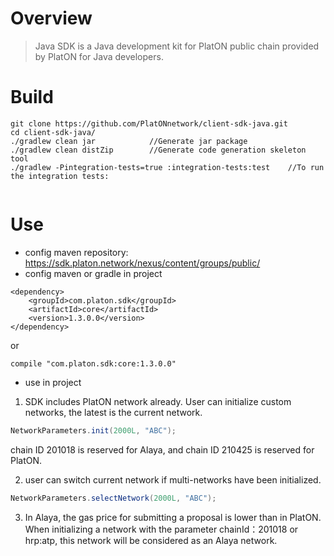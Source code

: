 # Overview
> Java SDK is a Java development kit for PlatON public chain provided by PlatON for Java developers.

# Build
```
git clone https://github.com/PlatONnetwork/client-sdk-java.git
cd client-sdk-java/
./gradlew clean jar            //Generate jar package
./gradlew clean distZip        //Generate code generation skeleton tool
./gradlew -Pintegration-tests=true :integration-tests:test    //To run the integration tests:
   
``` 

# Use

* config maven repository:  https://sdk.platon.network/nexus/content/groups/public/
* config maven or gradle in project

```
<dependency>
    <groupId>com.platon.sdk</groupId>
    <artifactId>core</artifactId>
    <version>1.3.0.0</version>
</dependency>
```

or

```
compile "com.platon.sdk:core:1.3.0.0"
```

* use in project

1. SDK includes PlatON network already. User can initialize custom networks, the latest is the current network.
```java
NetworkParameters.init(2000L, "ABC");  
```

chain ID 201018 is reserved for Alaya, and chain ID 210425 is reserved for PlatON.

2. user can switch current network if multi-networks have been initialized.
```java
NetworkParameters.selectNetwork(2000L, "ABC");  
```
3. In Alaya, the gas price for submitting a proposal is lower than in PlatON. When initializing a network with the parameter chainId：201018 or hrp:atp, this network will be considered as an Alaya network.
